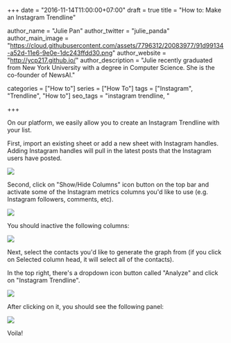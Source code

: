 +++
date = "2016-11-14T11:00:00+07:00"
draft = true
title = "How to: Make an Instagram Trendline"

author_name = "Julie Pan"
author_twitter = "julie_panda"
author_main_image = "https://cloud.githubusercontent.com/assets/7796312/20083977/91d99134-a52d-11e6-9e0e-1dc243ffdd30.png"
author_website = "http://ycp217.github.io/"
author_description = "Julie recently graduated from New York University with a degree in Computer Science. She is the co-founder of NewsAI."

categories = ["How to"]
series = ["How To"]
tags = ["Instagram", "Trendline", "How to"]
seo_tags = "instagram trendline, "

+++

On our platform, we easily allow you to create an Instagram Trendline with your list.

First, import an existing sheet or add a new sheet with Instagram handles. Adding Instagram handles will pull in the latest posts that the Instagram users have posted.

![](https://cloud.githubusercontent.com/assets/7796312/20083977/91d99134-a52d-11e6-9e0e-1dc243ffdd30.png)

Second, click on "Show/Hide Columns" icon button on the top bar and activate some of the Instagram metrics columns you'd like to use (e.g. Instagram followers, comments, etc).

![](https://cloud.githubusercontent.com/assets/7796312/20083981/992ac994-a52d-11e6-9ff6-b103755235f1.png)

You should inactive the following columns:

![](https://cloud.githubusercontent.com/assets/7796312/20083999/ab2b154a-a52d-11e6-932c-7b232709456c.png)

Next, select the contacts you'd like to generate the graph from (if you click on Selected column head, it will select all of the contacts).

In the top right, there's a dropdown icon button called "Analyze" and click on "Instagram Trendline".

![](https://cloud.githubusercontent.com/assets/7796312/20084009/b32aba48-a52d-11e6-8c6e-b1b52a4bbe7e.png)

After clicking on it, you should see the following panel:

![](https://cloud.githubusercontent.com/assets/7796312/20084012/b95082ae-a52d-11e6-92ee-a98cc306e260.png)

Voila!

